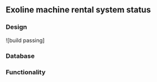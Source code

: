 ## Exoline machine rental system status

### Design
![build passing]

### Database

### Functionality
